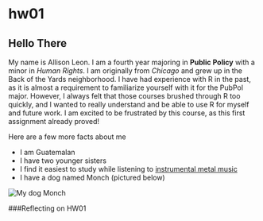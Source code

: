 # hw01

## Hello There

My name is Allison Leon. I am a fourth year majoring in **Public Policy** with a minor in _Human Rights_. I am originally from *Chicago* and grew up in the Back of the Yards neighborhood. I have had experience with R in the past, as it is almost a requirement to familiarize yourself with it for the PubPol major. However, I always felt that those courses brushed through R too quickly, and I wanted to really understand and be able to use R for myself and future work. I am excited to be frustrated by this course, as this first assignment already proved!

Here are a few more facts about me
* I am Guatemalan
* I have two younger sisters
* I find it easiest to study while listening to [instrumental metal music](https://www.youtube.com/watch?v=wPSWsz2R6Xc&t=2857s&ab_channel=Dorkly)
* I have a dog named Monch (pictured below)

![My dog Monch](https://scontent.xx.fbcdn.net/v/t1.15752-9/62100069_327535848175804_6586088145165484032_n.jpg?_nc_cat=100&_nc_sid=b96e70&_nc_ohc=iCQKhtZDxKEAX8Q3swI&_nc_oc=AQlavXxUo9PsPof-kX7Bg65kiau-RtjOPgr6Q12nCrVW5RBJsZHma21QISSHj6pnf1xaj9VZBknFfDgZSduWlZ7Q&_nc_ad=z-m&_nc_cid=0&_nc_ht=scontent.xx&oh=60202a891e20e6c68f2f0793bc787e91&oe=5F9F3B54)

###Reflecting on HW01